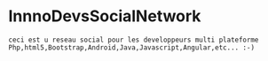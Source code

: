 # InnnoDevsSocialNetwork
    ceci est u reseau social pour les developpeurs multi plateforme
    Php,html5,Bootstrap,Android,Java,Javascript,Angular,etc... :-)
